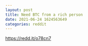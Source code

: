 ```yaml
--- 
layout: post 
title: Need BTC from a rich person 
date: 2021-06-24 1624563649 
categories: reddit 
--- 
```

https://redd.it/o78cn7